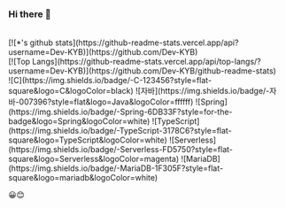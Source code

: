 ### Hi there 👋
<br>
[![*'s github stats](https://github-readme-stats.vercel.app/api?username=Dev-KYB)](https://github.com/Dev-KYB)
<br>
[![Top Langs](https://github-readme-stats.vercel.app/api/top-langs/?username=Dev-KYB)](https://github.com/Dev-KYB/github-readme-stats)
<br>
![C](https://img.shields.io/badge/-C-123456?style=flat-square&logo=C&logoColor=black)
![자바](https://img.shields.io/badge/-자바-007396?style=flat&logo=Java&logoColor=ffffff)
![Spring](https://img.shields.io/badge/-Spring-6DB33F?style=for-the-badge&logo=Spring&logoColor=white)
![TypeScript](https://img.shields.io/badge/-TypeScript-3178C6?style=flat-square&logo=TypeScript&logoColor=white)
![Serverless](https://img.shields.io/badge/-Serverless-FD5750?style=flat-square&logo=Serverless&logoColor=magenta)
![MariaDB](https://img.shields.io/badge/-MariaDB-1F305F?style=flat-square&logo=mariadb&logoColor=white)
​

😀😊
